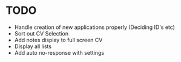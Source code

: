 # TODO

- Handle creation of new applications properly (Deciding ID's etc)
- Sort out CV Selection
- Add notes display to full screen CV
- Display all lists
- Add auto no-response with settings
